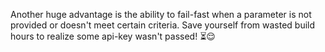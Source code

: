 Another huge advantage is the ability to fail-fast when a parameter is not provided or doesn't meet certain criteria. Save yourself from wasted build hours to realize some api-key wasn't passed! ⏳😌
